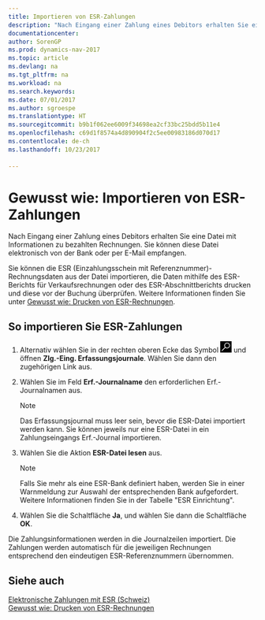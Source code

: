 ```yaml
---
title: Importieren von ESR-Zahlungen
description: "Nach Eingang einer Zahlung eines Debitors erhalten Sie eine Datei mit Informationen zu bezahlten Rechnungen. Sie können diese Datei elektronisch von der Bank oder per E-Mail empfangen."
documentationcenter: 
author: SorenGP
ms.prod: dynamics-nav-2017
ms.topic: article
ms.devlang: na
ms.tgt_pltfrm: na
ms.workload: na
ms.search.keywords: 
ms.date: 07/01/2017
ms.author: sgroespe
ms.translationtype: HT
ms.sourcegitcommit: b9b1f062ee6009f34698ea2cf33bc25bdd5b11e4
ms.openlocfilehash: c69d1f8574a4d890904f2c5ee00983186d070d17
ms.contentlocale: de-ch
ms.lasthandoff: 10/23/2017

---
```

# <a name="how-to-import-esr-payments"></a>Gewusst wie: Importieren von ESR-Zahlungen
Nach Eingang einer Zahlung eines Debitors erhalten Sie eine Datei mit Informationen zu bezahlten Rechnungen. Sie können diese Datei elektronisch von der Bank oder per E-Mail empfangen.  

Sie können die ESR (Einzahlungsschein mit Referenznummer)-Rechnungsdaten aus der Datei importieren, die Daten mithilfe des ESR-Berichts für Verkaufsrechnungen oder des ESR-Abschnittberichts drucken und diese vor der Buchung überprüfen. Weitere Informationen finden Sie unter [Gewusst wie: Drucken von ESR-Rechnungen](how-to-print-esr-invoices.md).  

## <a name="to-import-esr-payments"></a>So importieren Sie ESR-Zahlungen  

1.  Alternativ wählen Sie in der rechten oberen Ecke das Symbol ![Nach Seite oder Bericht suchen](../../media/ui-search/search_small.png "Nach Seite oder Bericht suchen") und öffnen **Zlg.-Eing. Erfassungsjournale**. Wählen Sie dann den zugehörigen Link aus.  
2.  Wählen Sie im Feld **Erf.-Journalname** den erforderlichen Erf.-Journalnamen aus.  

    > [!NOTE]  
    >  Das Erfassungsjournal muss leer sein, bevor die ESR-Datei importiert werden kann. Sie können jeweils nur eine ESR-Datei in ein Zahlungseingangs Erf.-Journal importieren.  

3.  Wählen Sie die Aktion **ESR-Datei lesen** aus.  

    > [!NOTE]  
    >  Falls Sie mehr als eine ESR-Bank definiert haben, werden Sie in einer Warnmeldung zur Auswahl der entsprechenden Bank aufgefordert. Weitere Informationen finden Sie in der Tabelle "ESR Einrichtung".  

4.  Wählen Sie die Schaltfläche **Ja**, und wählen Sie dann die Schaltfläche **OK**.  

Die Zahlungsinformationen werden in die Journalzeilen importiert. Die Zahlungen werden automatisch für die jeweiligen Rechnungen entsprechend den eindeutigen ESR-Referenznummern übernommen.  

## <a name="see-also"></a>Siehe auch  
 [Elektronische Zahlungen mit ESR (Schweiz)](swiss-electronic-payments-using-esr.md)   
 [Gewusst wie: Drucken von ESR-Rechnungen](how-to-print-esr-invoices.md)


